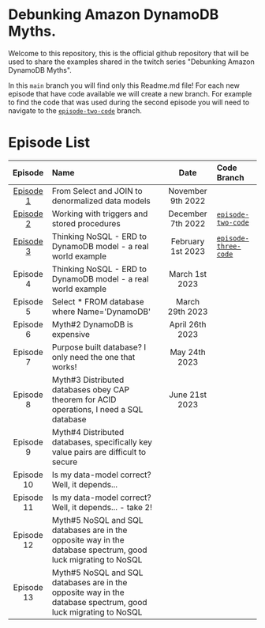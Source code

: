 <!-- /*
 * Copyright Amazon.com, Inc. or its affiliates. All Rights Reserved.
 * SPDX-License-Identifier: MIT-0
 *
 * Permission is hereby granted, free of charge, to any person obtaining a copy of this
 * software and associated documentation files (the "Software"), to deal in the Software
 * without restriction, including without limitation the rights to use, copy, modify,
 * merge, publish, distribute, sublicense, and/or sell copies of the Software, and to
 * permit persons to whom the Software is furnished to do so.
 *
 * THE SOFTWARE IS PROVIDED "AS IS", WITHOUT WARRANTY OF ANY KIND, EXPRESS OR IMPLIED,
 * INCLUDING BUT NOT LIMITED TO THE WARRANTIES OF MERCHANTABILITY, FITNESS FOR A
 * PARTICULAR PURPOSE AND NONINFRINGEMENT. IN NO EVENT SHALL THE AUTHORS OR COPYRIGHT
 * HOLDERS BE LIABLE FOR ANY CLAIM, DAMAGES OR OTHER LIABILITY, WHETHER IN AN ACTION
 * OF CONTRACT, TORT OR OTHERWISE, ARISING FROM, OUT OF OR IN CONNECTION WITH THE
 * SOFTWARE OR THE USE OR OTHER DEALINGS IN THE SOFTWARE.
 */ -->

# Debunking Amazon DynamoDB Myths.

Welcome to this repository, this is the official github repository that will be used to share the examples shared in the twitch series "Debunking Amazon DynamoDB Myths".

In this `main` branch you will find only this Readme.md file! For each new episode that have code available we will create a new branch. For example to find the code that was used during the second episode you will need to navigate to the [`episode-two-code`](https://github.com/aws-samples/dynamodb-debunking-myths/tree/episode-two-code) branch.

# Episode List

|                       Episode                        | Name                                                                                                          |       Date        | Code Branch                                                                                             |
| :--------------------------------------------------: | :------------------------------------------------------------------------------------------------------------ | :---------------: | :------------------------------------------------------------------------------------------------------ |
| [Episode 1](https://www.twitch.tv/videos/1648201291) | From Select and JOIN to denormalized data models                                                              | November 9th 2022 |                                                                                                         |
| [Episode 2](https://www.twitch.tv/videos/1673071524) | Working with triggers and stored procedures                                                                   | December 7th 2022 | [`episode-two-code`](https://github.com/aws-samples/dynamodb-debunking-myths/tree/episode-two-code)     |
| [Episode 3](https://www.twitch.tv/videos/1725212180) | Thinking NoSQL - ERD to DynamoDB model - a real world example                                                 | February 1st 2023 | [`episode-three-code`](https://github.com/aws-samples/dynamodb-debunking-myths/tree/episode-three-code) |
|                      Episode 4                       | Thinking NoSQL - ERD to DynamoDB model - a real world example                                                 |  March 1st 2023   |                                                                                                         |
|                      Episode 5                       | Select \* FROM database where Name='DynamoDB'                                                                 |  March 29th 2023  |                                                                                                         |
|                      Episode 6                       | Myth#2 DynamoDB is expensive                                                                                  |  April 26th 2023  |                                                                                                         |
|                      Episode 7                       | Purpose built database? I only need the one that works!                                                       |   May 24th 2023   |                                                                                                         |
|                      Episode 8                       | Myth#3 Distributed databases obey CAP theorem for ACID operations, I need a SQL database                      |  June 21st 2023   |                                                                                                         |
|                      Episode 9                       | Myth#4 Distributed databases, specifically key value pairs are difficult to secure                            |                   |                                                                                                         |
|                      Episode 10                      | Is my data-model correct? Well, it depends...                                                                 |                   |                                                                                                         |
|                      Episode 11                      | Is my data-model correct? Well, it depends... - take 2!                                                       |                   |                                                                                                         |
|                      Episode 12                      | Myth#5 NoSQL and SQL databases are in the opposite way in the database spectrum, good luck migrating to NoSQL |                   |                                                                                                         |
|                      Episode 13                      | Myth#5 NoSQL and SQL databases are in the opposite way in the database spectrum, good luck migrating to NoSQL |                   |                                                                                                         |
